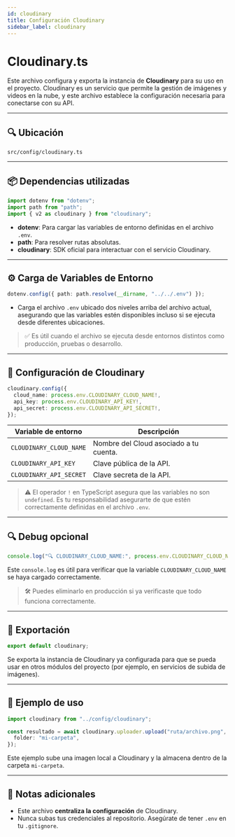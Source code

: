 ```yaml
---
id: cloudinary
title: Configuración Cloudinary
sidebar_label: cloudinary
---
```


# Cloudinary.ts

Este archivo configura y exporta la instancia de **Cloudinary** para su uso en el proyecto. Cloudinary es un servicio que permite la gestión de imágenes y videos en la nube, y este archivo establece la configuración necesaria para conectarse con su API.

---

## 🔍 Ubicación

`src/config/cloudinary.ts`

---

## 📦 Dependencias utilizadas

```ts
import dotenv from "dotenv";
import path from "path";
import { v2 as cloudinary } from "cloudinary";
````

* **dotenv**: Para cargar las variables de entorno definidas en el archivo `.env`.
* **path**: Para resolver rutas absolutas.
* **cloudinary**: SDK oficial para interactuar con el servicio Cloudinary.

---

## ⚙️ Carga de Variables de Entorno

```ts
dotenv.config({ path: path.resolve(__dirname, "../../.env") });
```

* Carga el archivo `.env` ubicado dos niveles arriba del archivo actual, asegurando que las variables estén disponibles incluso si se ejecuta desde diferentes ubicaciones.

> ✅ Es útil cuando el archivo se ejecuta desde entornos distintos como producción, pruebas o desarrollo.

---

## 🔧 Configuración de Cloudinary

```ts
cloudinary.config({
  cloud_name: process.env.CLOUDINARY_CLOUD_NAME!,
  api_key: process.env.CLOUDINARY_API_KEY!,
  api_secret: process.env.CLOUDINARY_API_SECRET!,
});
```

| Variable de entorno     | Descripción                            |
| ----------------------- | -------------------------------------- |
| `CLOUDINARY_CLOUD_NAME` | Nombre del Cloud asociado a tu cuenta. |
| `CLOUDINARY_API_KEY`    | Clave pública de la API.               |
| `CLOUDINARY_API_SECRET` | Clave secreta de la API.               |

> ⚠️ El operador `!` en TypeScript asegura que las variables no son `undefined`. Es tu responsabilidad asegurarte de que estén correctamente definidas en el archivo `.env`.

---

## 🔍 Debug opcional

```ts
console.log("🔍 CLOUDINARY_CLOUD_NAME:", process.env.CLOUDINARY_CLOUD_NAME);
```

Este `console.log` es útil para verificar que la variable `CLOUDINARY_CLOUD_NAME` se haya cargado correctamente.

> 🛠️ Puedes eliminarlo en producción si ya verificaste que todo funciona correctamente.

---

## 🚀 Exportación

```ts
export default cloudinary;
```

Se exporta la instancia de Cloudinary ya configurada para que se pueda usar en otros módulos del proyecto (por ejemplo, en servicios de subida de imágenes).

---

## 🧪 Ejemplo de uso

```ts
import cloudinary from "../config/cloudinary";

const resultado = await cloudinary.uploader.upload("ruta/archivo.png", {
  folder: "mi-carpeta",
});
```

Este ejemplo sube una imagen local a Cloudinary y la almacena dentro de la carpeta `mi-carpeta`.

---

## 📝 Notas adicionales

* Este archivo **centraliza la configuración** de Cloudinary.
* Nunca subas tus credenciales al repositorio. Asegúrate de tener `.env` en tu `.gitignore`.
